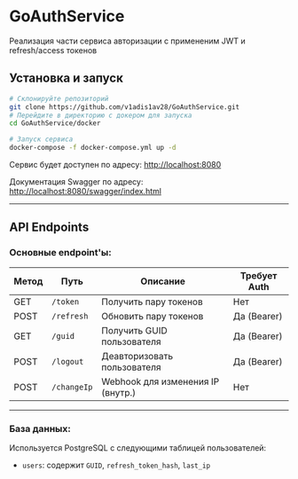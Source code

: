 # GoAuthService
Реализация части сервиса авторизации с примененим JWT и refresh/access токенов

## Установка и запуск

```bash
# Склонируйте репозиторий
git clone https://github.com/v1adis1av28/GoAuthService.git
# Перейдите в директорию с докером для запуска
cd GoAuthService/docker

# Запуск сервиса
docker-compose -f docker-compose.yml up -d
```

Сервис будет доступен по адресу: [http://localhost:8080](http://localhost:8080)

Документация Swagger по адресу: [http://localhost:8080/swagger/index.html](http://localhost:8080/swagger/index.html)

---

## API Endpoints

### Основные endpoint'ы:

| Метод  | Путь         | Описание                        | Требует Auth |
|--------|--------------|----------------------------------|---------------|
| GET    | `/token`     | Получить пару токенов            | Нет           |
| POST   | `/refresh`   | Обновить пару токенов            | Да (Bearer)   |
| GET    | `/guid`      | Получить GUID пользователя       | Да (Bearer)   |
| POST   | `/logout`    | Деавторизовать пользователя      | Да (Bearer)   |
| POST   | `/changeIp`  | Webhook для изменения IP (внутр.)| Нет           |

---


### База данных:

Используется PostgreSQL с следующими таблицей пользователей:

- `users`: содержит `GUID`, `refresh_token_hash`, `last_ip`
